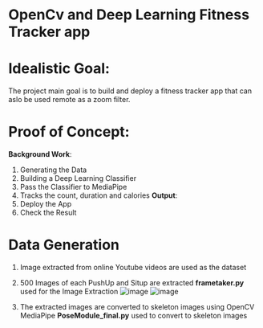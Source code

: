 # OpenCv and Deep Learning Fitness Tracker app
# Idealistic Goal:
The project main goal is to build and deploy a fitness tracker app that can aslo be used remote as a zoom filter.
# Proof of Concept:
**Background Work**:
1. Generating the Data
2. Building a Deep Learning Classifier
3. Pass the Classifier to MediaPipe
4. Tracks the count, duration and calories
**Output**:
1. Deploy the App 
2. Check the Result
# Data Generation
1. Image extracted from online Youtube videos are used as the dataset
2. 500 Images of each PushUp and Situp are extracted
**frametaker.py** used for the Image Extraction
![image](https://user-images.githubusercontent.com/86652676/184018461-3312770d-4e69-43ee-ae67-481209137366.png)
![image](https://user-images.githubusercontent.com/86652676/184018815-37f8177e-3988-4ea7-a985-7e11d0d93cc4.png)

3. The extracted images are converted to skeleton images using OpenCV MediaPipe
**PoseModule_final.py** used to convert to skeleton images
